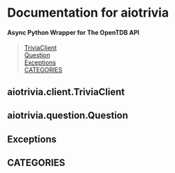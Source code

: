 
# Documentation for aiotrivia
#### Async Python Wrapper for The OpenTDB API
> <a href=https://github.com/niztg/aiotrivia/blob/master/DOCUMENTATION.md#aiotriviaclienttriviaclient>TriviaClient</a><br><a href=https://github.com/niztg/aiotrivia/blob/master/DOCUMENTATION.md#aiotriviaquestionquestion>Question</a><br><a href=https://github.com/niztg/aiotrivia/blob/master/DOCUMENTATION.md#aiotriviaquestionquestion>Exceptions</a><br><a href=https://github.com/niztg/aiotrivia/blob/master/DOCUMENTATION.md#aiotriviaquestionquestion>CATEGORIES</a>


## aiotrivia.client.TriviaClient


## aiotrivia.question.Question


## Exceptions


## CATEGORIES

